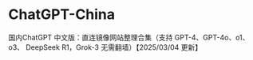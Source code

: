 # ChatGPT-China
国内ChatGPT 中文版：直连镜像网站整理合集（支持 GPT-4、GPT-4o、o1、o3、 DeepSeek R1，Grok-3 无需翻墙）【2025/03/04 更新】
